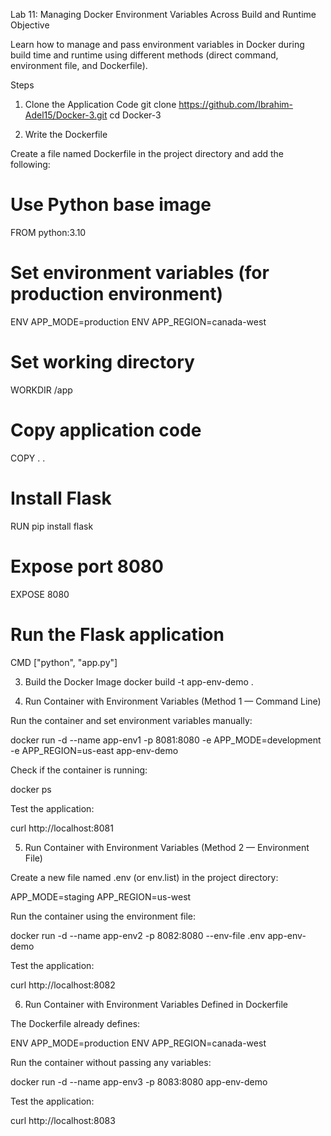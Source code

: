 Lab 11: Managing Docker Environment Variables Across Build and Runtime
Objective

Learn how to manage and pass environment variables in Docker during build time and runtime using different methods (direct command, environment file, and Dockerfile).

Steps
1. Clone the Application Code
git clone https://github.com/Ibrahim-Adel15/Docker-3.git
cd Docker-3

2. Write the Dockerfile

Create a file named Dockerfile in the project directory and add the following:

# Use Python base image
FROM python:3.10

# Set environment variables (for production environment)
ENV APP_MODE=production
ENV APP_REGION=canada-west

# Set working directory
WORKDIR /app

# Copy application code
COPY . .

# Install Flask
RUN pip install flask

# Expose port 8080
EXPOSE 8080

# Run the Flask application
CMD ["python", "app.py"]

3. Build the Docker Image
docker build -t app-env-demo .

4. Run Container with Environment Variables (Method 1 — Command Line)

Run the container and set environment variables manually:

docker run -d --name app-env1 -p 8081:8080 -e APP_MODE=development -e APP_REGION=us-east app-env-demo


Check if the container is running:

docker ps


Test the application:

curl http://localhost:8081

5. Run Container with Environment Variables (Method 2 — Environment File)

Create a new file named .env (or env.list) in the project directory:

APP_MODE=staging
APP_REGION=us-west


Run the container using the environment file:

docker run -d --name app-env2 -p 8082:8080 --env-file .env app-env-demo


Test the application:

curl http://localhost:8082

6. Run Container with Environment Variables Defined in Dockerfile

The Dockerfile already defines:

ENV APP_MODE=production
ENV APP_REGION=canada-west


Run the container without passing any variables:

docker run -d --name app-env3 -p 8083:8080 app-env-demo


Test the application:

curl http://localhost:8083
